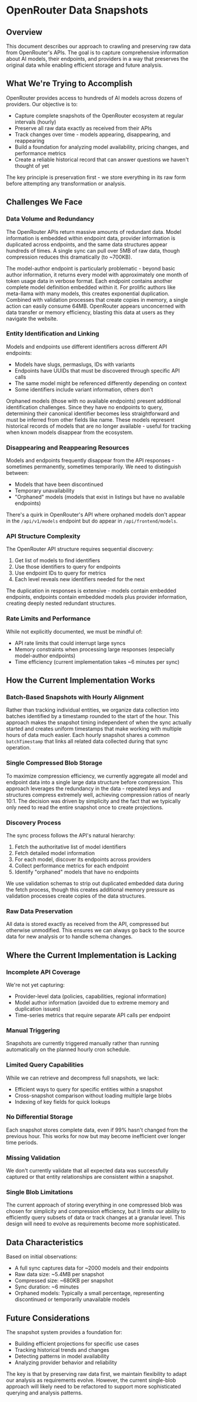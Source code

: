 # OpenRouter Data Snapshots

## Overview

This document describes our approach to crawling and preserving raw data from OpenRouter's APIs. The goal is to capture comprehensive information about AI models, their endpoints, and providers in a way that preserves the original data while enabling efficient storage and future analysis.

## What We're Trying to Accomplish

OpenRouter provides access to hundreds of AI models across dozens of providers. Our objective is to:

- Capture complete snapshots of the OpenRouter ecosystem at regular intervals (hourly)
- Preserve all raw data exactly as received from their APIs
- Track changes over time - models appearing, disappearing, and reappearing
- Build a foundation for analyzing model availability, pricing changes, and performance metrics
- Create a reliable historical record that can answer questions we haven't thought of yet

The key principle is preservation first - we store everything in its raw form before attempting any transformation or analysis.

## Challenges We Face

### Data Volume and Redundancy

The OpenRouter APIs return massive amounts of redundant data. Model information is embedded within endpoint data, provider information is duplicated across endpoints, and the same data structures appear hundreds of times. A single sync can pull over 5MB of raw data, though compression reduces this dramatically (to ~700KB).

The model-author endpoint is particularly problematic - beyond basic author information, it returns every model with approximately one month of token usage data in verbose format. Each endpoint contains another complete model definition embedded within it. For prolific authors like meta-llama with many models, this creates exponential duplication. Combined with validation processes that create copies in memory, a single action can easily consume 64MB. OpenRouter appears unconcerned with data transfer or memory efficiency, blasting this data at users as they navigate the website.

### Entity Identification and Linking

Models and endpoints use different identifiers across different API endpoints:

- Models have slugs, permaslugs, IDs with variants
- Endpoints have UUIDs that must be discovered through specific API calls
- The same model might be referenced differently depending on context
- Some identifiers include variant information, others don't

Orphaned models (those with no available endpoints) present additional identification challenges. Since they have no endpoints to query, determining their canonical identifier becomes less straightforward and must be inferred from other fields like name. These models represent historical records of models that are no longer available - useful for tracking when known models disappear from the ecosystem.

### Disappearing and Reappearing Resources

Models and endpoints frequently disappear from the API responses - sometimes permanently, sometimes temporarily. We need to distinguish between:

- Models that have been discontinued
- Temporary unavailability
- "Orphaned" models (models that exist in listings but have no available endpoints)

There's a quirk in OpenRouter's API where orphaned models don't appear in the `/api/v1/models` endpoint but do appear in `/api/frontend/models`.

### API Structure Complexity

The OpenRouter API structure requires sequential discovery:

1. Get list of models to find identifiers
2. Use those identifiers to query for endpoints
3. Use endpoint IDs to query for metrics
4. Each level reveals new identifiers needed for the next

The duplication in responses is extensive - models contain embedded endpoints, endpoints contain embedded models plus provider information, creating deeply nested redundant structures.

### Rate Limits and Performance

While not explicitly documented, we must be mindful of:

- API rate limits that could interrupt large syncs
- Memory constraints when processing large responses (especially model-author endpoints)
- Time efficiency (current implementation takes ~6 minutes per sync)

## How the Current Implementation Works

### Batch-Based Snapshots with Hourly Alignment

Rather than tracking individual entities, we organize data collection into batches identified by a timestamp rounded to the start of the hour. This approach makes the snapshot timing independent of when the sync actually started and creates uniform timestamps that make working with multiple hours of data much easier. Each hourly snapshot shares a common `batchTimestamp` that links all related data collected during that sync operation.

### Single Compressed Blob Storage

To maximize compression efficiency, we currently aggregate all model and endpoint data into a single large data structure before compression. This approach leverages the redundancy in the data - repeated keys and structures compress extremely well, achieving compression ratios of nearly 10:1. The decision was driven by simplicity and the fact that we typically only need to read the entire snapshot once to create projections.

### Discovery Process

The sync process follows the API's natural hierarchy:

1. Fetch the authoritative list of model identifiers
2. Fetch detailed model information
3. For each model, discover its endpoints across providers
4. Collect performance metrics for each endpoint
5. Identify "orphaned" models that have no endpoints

We use validation schemas to strip out duplicated embedded data during the fetch process, though this creates additional memory pressure as validation processes create copies of the data structures.

### Raw Data Preservation

All data is stored exactly as received from the API, compressed but otherwise unmodified. This ensures we can always go back to the source data for new analysis or to handle schema changes.

## Where the Current Implementation is Lacking

### Incomplete API Coverage

We're not yet capturing:

- Provider-level data (policies, capabilities, regional information)
- Model author information (avoided due to extreme memory and duplication issues)
- Time-series metrics that require separate API calls per endpoint

### Manual Triggering

Snapshots are currently triggered manually rather than running automatically on the planned hourly cron schedule.

### Limited Query Capabilities

While we can retrieve and decompress full snapshots, we lack:

- Efficient ways to query for specific entities within a snapshot
- Cross-snapshot comparison without loading multiple large blobs
- Indexing of key fields for quick lookups

### No Differential Storage

Each snapshot stores complete data, even if 99% hasn't changed from the previous hour. This works for now but may become inefficient over longer time periods.

### Missing Validation

We don't currently validate that all expected data was successfully captured or that entity relationships are consistent within a snapshot.

### Single Blob Limitations

The current approach of storing everything in one compressed blob was chosen for simplicity and compression efficiency, but it limits our ability to efficiently query subsets of data or track changes at a granular level. This design will need to evolve as requirements become more sophisticated.

## Data Characteristics

Based on initial observations:

- A full sync captures data for ~2000 models and their endpoints
- Raw data size: ~5.4MB per snapshot
- Compressed size: ~680KB per snapshot
- Sync duration: ~6 minutes
- Orphaned models: Typically a small percentage, representing discontinued or temporarily unavailable models

## Future Considerations

The snapshot system provides a foundation for:

- Building efficient projections for specific use cases
- Tracking historical trends and changes
- Detecting patterns in model availability
- Analyzing provider behavior and reliability

The key is that by preserving raw data first, we maintain flexibility to adapt our analysis as requirements evolve. However, the current single-blob approach will likely need to be refactored to support more sophisticated querying and analysis patterns.
